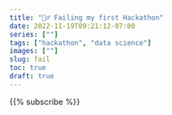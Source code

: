 ```yaml
---
title: "🤦‍♂️ Failing my first Hackathon"
date: 2022-11-19T09:21:12-07:00
series: [""]
tags: ["hackathon", "data science"]
images: [""]
slug: fail
toc: true
draft: true
---
```



{{% subscribe %}}
